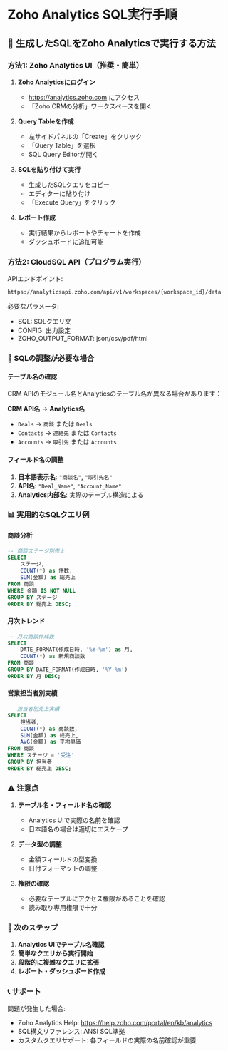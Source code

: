 # Zoho Analytics SQL実行手順

## 🎯 生成したSQLをZoho Analyticsで実行する方法

### 方法1: Zoho Analytics UI（推奨・簡単）

1. **Zoho Analyticsにログイン**
   - https://analytics.zoho.com にアクセス
   - 「Zoho CRMの分析」ワークスペースを開く

2. **Query Tableを作成**
   - 左サイドパネルの「Create」をクリック
   - 「Query Table」を選択
   - SQL Query Editorが開く

3. **SQLを貼り付けて実行**
   - 生成したSQLクエリをコピー
   - エディターに貼り付け
   - 「Execute Query」をクリック

4. **レポート作成**
   - 実行結果からレポートやチャートを作成
   - ダッシュボードに追加可能

### 方法2: CloudSQL API（プログラム実行）

APIエンドポイント:
```
https://analyticsapi.zoho.com/api/v1/workspaces/{workspace_id}/data
```

必要なパラメータ:
- SQL: SQLクエリ文
- CONFIG: 出力設定
- ZOHO_OUTPUT_FORMAT: json/csv/pdf/html

### 🔧 SQLの調整が必要な場合

#### テーブル名の確認
CRM APIのモジュール名とAnalyticsのテーブル名が異なる場合があります：

**CRM API名** → **Analytics名**
- `Deals` → `商談` または `Deals`
- `Contacts` → `連絡先` または `Contacts`
- `Accounts` → `取引先` または `Accounts`

#### フィールド名の調整
1. **日本語表示名**: `"商談名"`, `"取引先名"`
2. **API名**: `"Deal_Name"`, `"Account_Name"`
3. **Analytics内部名**: 実際のテーブル構造による

### 📊 実用的なSQLクエリ例

#### 商談分析
```sql
-- 商談ステージ別売上
SELECT 
    ステージ,
    COUNT(*) as 件数,
    SUM(金額) as 総売上
FROM 商談
WHERE 金額 IS NOT NULL
GROUP BY ステージ
ORDER BY 総売上 DESC;
```

#### 月次トレンド
```sql
-- 月次商談作成数
SELECT 
    DATE_FORMAT(作成日時, '%Y-%m') as 月,
    COUNT(*) as 新規商談数
FROM 商談
GROUP BY DATE_FORMAT(作成日時, '%Y-%m')
ORDER BY 月 DESC;
```

#### 営業担当者別実績
```sql
-- 担当者別売上実績
SELECT 
    担当者,
    COUNT(*) as 商談数,
    SUM(金額) as 総売上,
    AVG(金額) as 平均単価
FROM 商談
WHERE ステージ = '受注'
GROUP BY 担当者
ORDER BY 総売上 DESC;
```

### ⚠️ 注意点

1. **テーブル名・フィールド名の確認**
   - Analytics UIで実際の名前を確認
   - 日本語名の場合は適切にエスケープ

2. **データ型の調整**
   - 金額フィールドの型変換
   - 日付フォーマットの調整

3. **権限の確認**
   - 必要なテーブルにアクセス権限があることを確認
   - 読み取り専用権限で十分

### 🎯 次のステップ

1. **Analytics UIでテーブル名確認**
2. **簡単なクエリから実行開始**
3. **段階的に複雑なクエリに拡張**
4. **レポート・ダッシュボード作成**

### 📞 サポート

問題が発生した場合:
- Zoho Analytics Help: https://help.zoho.com/portal/en/kb/analytics
- SQL構文リファレンス: ANSI SQL準拠
- カスタムクエリサポート: 各フィールドの実際の名前確認が重要